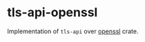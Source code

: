 # tls-api-openssl

Implementation of `tls-api` over [openssl](https://crates.io/crates/openssl) crate.
